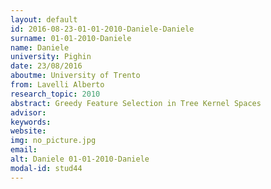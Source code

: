 ```yaml
---
layout: default 
id: 2016-08-23-01-01-2010-Daniele-Daniele
surname: 01-01-2010-Daniele
name: Daniele
university: Pighin
date: 23/08/2016
aboutme: University of Trento
from: Lavelli Alberto
research_topic: 2010
abstract: Greedy Feature Selection in Tree Kernel Spaces
advisor: 
keywords: 
website: 
img: no_picture.jpg
email: 
alt: Daniele 01-01-2010-Daniele
modal-id: stud44
---
```

